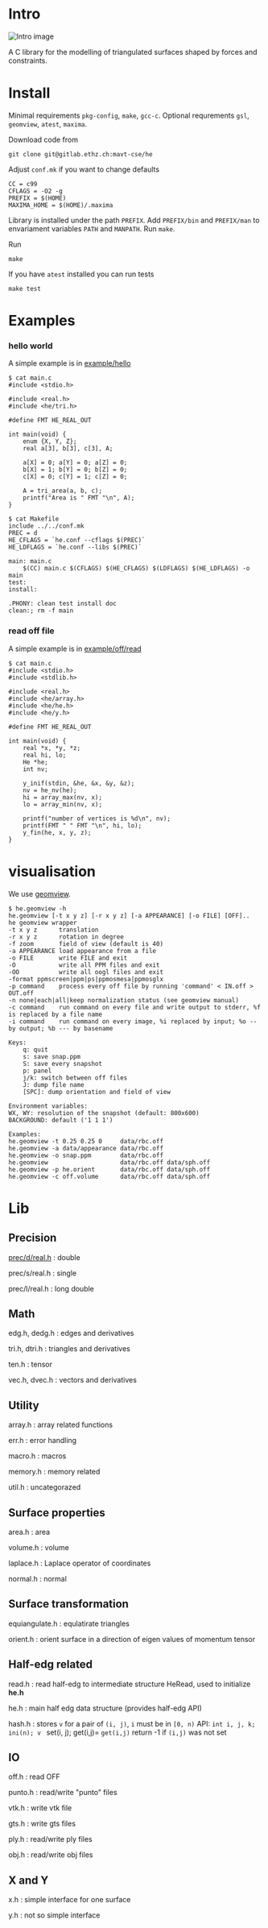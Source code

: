 # Intro
![Intro image](img/rbc/sde/00006.png)

A C library for the modelling of triangulated surfaces shaped by forces
and constraints.

# Install

Minimal requirements `pkg-config`, `make`, `gcc-c`. Optional
requrements `gsl`, `geomview`, `atest`, `maxima`.

Download code from
```
git clone git@gitlab.ethz.ch:mavt-cse/he
```

Adjust `conf.mk` if you want to change defaults

```
CC = c99
CFLAGS = -O2 -g
PREFIX = $(HOME)
MAXIMA_HOME = $(HOME)/.maxima
```

Library is installed under the path `PREFIX`. Add `PREFIX/bin` and
`PREFIX/man` to envariament variables `PATH` and `MANPATH`. Run
`make`.

Run
```
make
```

If you have `atest` installed you can run tests
```
make test
```

# Examples

### hello world

A simple example is in [example/hello](example/hello/)

```
$ cat main.c
#include <stdio.h>

#include <real.h>
#include <he/tri.h>

#define FMT HE_REAL_OUT

int main(void) {
    enum {X, Y, Z};
    real a[3], b[3], c[3], A;

    a[X] = 0; a[Y] = 0; a[Z] = 0;
    b[X] = 1; b[Y] = 0; b[Z] = 0;
    c[X] = 0; c[Y] = 1; c[Z] = 0;

    A = tri_area(a, b, c);
    printf("Area is " FMT "\n", A);
}

```

```
$ cat Makefile
include ../../conf.mk
PREC = d
HE_CFLAGS = `he.conf --cflags $(PREC)`
HE_LDFLAGS = `he.conf --libs $(PREC)`

main: main.c
	$(CC) main.c $(CFLAGS) $(HE_CFLAGS) $(LDFLAGS) $(HE_LDFLAGS) -o main
test:
install:

.PHONY: clean test install doc
clean:; rm -f main

```

### read off file

A simple example is in [example/off/read](example/off/read/)

```
$ cat main.c
#include <stdio.h>
#include <stdlib.h>

#include <real.h>
#include <he/array.h>
#include <he/he.h>
#include <he/y.h>

#define FMT HE_REAL_OUT

int main(void) {
    real *x, *y, *z;
    real hi, lo;
    He *he;
    int nv;

    y_inif(stdin, &he, &x, &y, &z);
    nv = he_nv(he);
    hi = array_max(nv, x);
    lo = array_min(nv, x);

    printf("number of vertices is %d\n", nv);
    printf(FMT " " FMT "\n", hi, lo);
    y_fin(he, x, y, z);
}

```

# visualisation

We use [geomview](https://www.google.com).

```
$ he.geomview -h
he.geomview [-t x y z] [-r x y z] [-a APPEARANCE] [-o FILE] [OFF]..
he geomview wrapper
-t x y z      translation
-r x y z      rotation in degree
-f zoom       field of view (default is 40)
-a APPEARANCE load appearance from a file
-o FILE       write FILE and exit
-O            write all PPM files and exit
-OO           write all oogl files and exit
-format	ppmscreen|ppm|ps|ppmosmesa|ppmosglx
-p command    process every off file by running 'command' < IN.off > OUT.off
-n none|each|all|keep normalization status (see geomview manual)
-c command    run command on every file and write output to stderr, %f is replaced by a file name
-i command    run command on every image, %i replaced by input; %o -- by output; %b --- by basename

Keys:
    q: quit
    s: save snap.ppm
    S: save every snapshot
    p: panel
    j/k: switch between off files
    J: dump file name
    [SPC]: dump orientation and field of view

Environment variables:
WX, WY: resolution of the snapshot (default: 800x600)
BACKGROUND: default ('1 1 1')

Examples:
he.geomview -t 0.25 0.25 0     data/rbc.off
he.geomview -a data/appearance data/rbc.off
he.geomview -o snap.ppm        data/rbc.off
he.geomview                    data/rbc.off data/sph.off
he.geomview -p he.orient       data/rbc.off data/sph.off
he.geomview -c off.volume      data/rbc.off data/sph.off

```

# Lib

## Precision

[prec/d/real.h](lib/prec/d/real.h)
:   double

prec/s/real.h
:   single

prec/l/real.h
:   long double

## Math

edg.h, dedg.h
:   edges and derivatives

tri.h, dtri.h
:   triangles and derivatives

ten.h
:   tensor

vec.h, dvec.h
:   vectors and derivatives

## Utility

array.h
:   array related functions

err.h
:   error handling

macro.h
:   macros

memory.h
:   memory related

util.h
:   uncategorazed

## Surface properties

area.h
:   area

volume.h
:   volume

laplace.h
:   Laplace operator of coordinates

normal.h
:   normal

## Surface transformation

equiangulate.h
:   equlatirate triangles

orient.h
:   orient surface in a direction of eigen values of momentum tensor

## Half-edg related

read.h
:   read half-edg to intermediate structure HeRead, used to initialize
	**he.h**

he.h
:   main half edg data structure (provides half-edg API)

hash.h
:   stores `v` for a pair of `(i, j)`, `i` must be in `[0, n)` API:
	`int i, j, k;` `ini(n); v ` set(i, j); get(i,j)= `get(i,j)` return
	-1 if `(i,j)` was not set

## IO

off.h
:   read OFF

punto.h
:   read/write "punto" files

vtk.h
:   write vtk file

gts.h
:   write gts files

ply.h
:   read/write ply files

obj.h
:   read/write obj files

## X and Y

x.h
:   simple interface for one surface

y.h
:   not so simple interface

